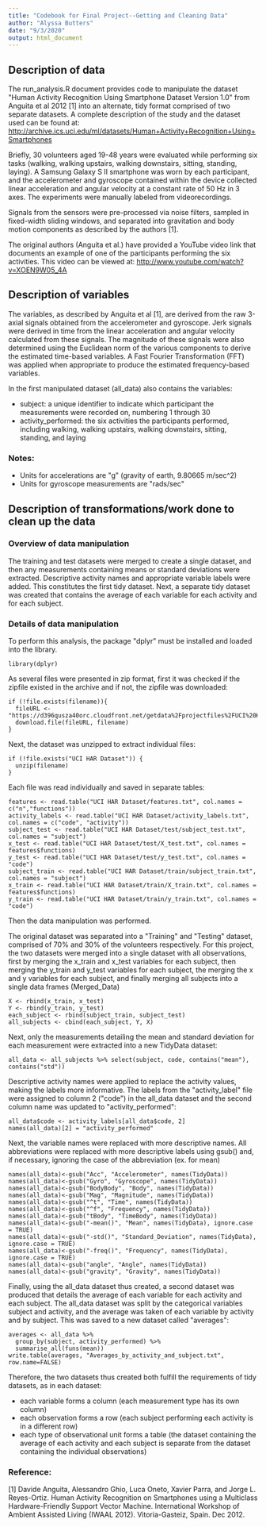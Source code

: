 ```yaml
---
title: "Codebook for Final Project--Getting and Cleaning Data"
author: "Alyssa Butters"
date: "9/3/2020"
output: html_document
---
```


## Description of data

The run_analysis.R document provides code to manipulate the dataset "Human Activity Recognition Using Smartphone Dataset Version 1.0" from Anguita et al 2012 [1] into an alternate, tidy format comprised of two separate datasets.  A complete description of the study and the dataset used can be found at: <http://archive.ics.uci.edu/ml/datasets/Human+Activity+Recognition+Using+Smartphones>  

Briefly, 30 volunteers aged 19-48 years were evaluated while performing six tasks (walking, walking upstairs, walking downstairs, sitting, standing, laying).  A Samsung Galaxy S II smartphone was worn by each participant, and the accelerometer and gyroscope contained within the device collected linear acceleration and angular velocity at a constant rate of 50 Hz in 3 axes.  The experiments were manually labeled from videorecordings.

Signals from the sensors were pre-processed via noise filters, sampled in fixed-width sliding windows, and separated into gravitation and body motion components as described by the authors [1]. 


The original authors (Anguita et al.) have provided a YouTube video link that documents an example of one of the participants performing the six activities.  This video can be viewed at: <http://www.youtube.com/watch?v=XOEN9W05_4A>


## Description of variables

The variables, as described by Anguita et al [1], are derived from the raw 3-axial signals obtained from the accelerometer and gyroscope.  Jerk signals were derived in time from the linear acceleration and angular velocity calculated from these signals.  The magnitude of these signals were also determined using the Euclidean norm of the various components to derive the estimated time-based variables.  A Fast Fourier Transformation (FFT) was applied when appropriate to produce the estimated frequency-based variables.  

In the first manipulated dataset (all_data) also contains the variables:

- subject: a unique identifier to indicate which participant the measurements were recorded on, numbering 1 through 30  
- activity_performed: the six activities the participants performed, including walking, walking upstairs, walking downstairs, sitting, standing, and laying  

### Notes: 

- Units for accelerations are "g" (gravity of earth, 9.80665 m/sec^2)  
- Units for gyroscope measurements are "rads/sec"  

## Description of transformations/work done to clean up the data

### Overview of data manipulation

The training and test datasets were merged to create a single dataset, and then any measurements containing means or standard deviations were extracted.  Descriptive activity names and appropriate variable labels were added.  This constitutes the first tidy dataset.  Next, a separate tidy dataset was created that contains the average of each variable for each activity and for each subject.

### Details of data manipulation

To perform this analysis, the package "dplyr" must be installed and loaded into the library.

```{r}
library(dplyr)
```

As several files were presented in zip format, first it was checked if the zipfile existed in the archive and if not, the zipfile was downloaded: 

```{r}
if (!file.exists(filename)){
  fileURL <- "https://d396qusza40orc.cloudfront.net/getdata%2Fprojectfiles%2FUCI%20HAR%20Dataset.zip"
  download.file(fileURL, filename)
}  
```

Next, the dataset was unzipped to extract individual files:

```{r}
if (!file.exists("UCI HAR Dataset")) { 
  unzip(filename) 
}
```

Each file was read individually and saved in separate tables: 

```{r}
features <- read.table("UCI HAR Dataset/features.txt", col.names = c("n","functions"))
activity_labels <- read.table("UCI HAR Dataset/activity_labels.txt", col.names = c("code", "activity"))
subject_test <- read.table("UCI HAR Dataset/test/subject_test.txt", col.names = "subject")
x_test <- read.table("UCI HAR Dataset/test/X_test.txt", col.names = features$functions)
y_test <- read.table("UCI HAR Dataset/test/y_test.txt", col.names = "code")
subject_train <- read.table("UCI HAR Dataset/train/subject_train.txt", col.names = "subject")
x_train <- read.table("UCI HAR Dataset/train/X_train.txt", col.names = features$functions)
y_train <- read.table("UCI HAR Dataset/train/y_train.txt", col.names = "code")
```

Then the data manipulation was performed.

The original dataset was separated into a "Training" and "Testing" dataset, comprised of 70% and 30% of the volunteers respectively.  For this project, the two datasets were merged into a single dataset with all observations, first by merging the x_train and x_test variables for each subject, then merging the y_train and y_test variables for each subject, the merging the x and y variables for each subject, and finally merging all subjects into a single data frames (Merged_Data)

```{r}
X <- rbind(x_train, x_test)
Y <- rbind(y_train, y_test)
each_subject <- rbind(subject_train, subject_test)
all_subjects <- cbind(each_subject, Y, X)
```

Next, only the measurements detailing the mean and standard deviation for each measurement were extracted into a new TidyData dataset:

```{r}
all_data <- all_subjects %>% select(subject, code, contains("mean"), contains("std"))
```

Descriptive activity names were applied to replace the activity values, making the labels more informative.  The labels from the "activity_label" file were assigned to column 2 ("code") in the all_data dataset and the second column name was updated to "activity_performed":

```{r}
all_data$code <- activity_labels[all_data$code, 2]
names(all_data)[2] = "activity_performed"
```

Next, the variable names were replaced with more descriptive names.  All abbreviations were replaced with more descriptive labels using gsub() and, if necessary, ignoring the case of the abbreviation (ex. for mean)

```{r}
names(all_data)<-gsub("Acc", "Accelerometer", names(TidyData))
names(all_data)<-gsub("Gyro", "Gyroscope", names(TidyData))
names(all_data)<-gsub("BodyBody", "Body", names(TidyData))
names(all_data)<-gsub("Mag", "Magnitude", names(TidyData))
names(all_data)<-gsub("^t", "Time", names(TidyData))
names(all_data)<-gsub("^f", "Frequency", names(TidyData))
names(all_data)<-gsub("tBody", "TimeBody", names(TidyData))
names(all_data)<-gsub("-mean()", "Mean", names(TidyData), ignore.case = TRUE)
names(all_data)<-gsub("-std()", "Standard_Deviation", names(TidyData), ignore.case = TRUE)
names(all_data)<-gsub("-freq()", "Frequency", names(TidyData), ignore.case = TRUE)
names(all_data)<-gsub("angle", "Angle", names(TidyData))
names(all_data)<-gsub("gravity", "Gravity", names(TidyData))
```

Finally, using the all_data dataset thus created, a second dataset was produced that details the average of each variable for each activity and each subject.  The all_data dataset was split by the categorical variables subject and activity, and the average was taken of each variable by activity and by subject.  This was saved to a new dataset called "averages":

```{r}
averages <- all_data %>%
  group_by(subject, activity_performed) %>%
  summarise_all(funs(mean))
write.table(averages, "Averages_by_activity_and_subject.txt", row.name=FALSE)
```

Therefore, the two datasets thus created both fulfill the requirements of tidy datasets, as in each dataset:
- each variable forms a column (each measurement type has its own column)  
- each observation forms a row (each subject performing each activity is in a different row)  
- each type of observational unit forms a table (the dataset containing the average of each activity and each subject is separate from the dataset containing the individual observations)  

### Reference:

[1] Davide Anguita, Alessandro Ghio, Luca Oneto, Xavier Parra, and Jorge L. Reyes-Ortiz.  Human Activity Recognition on Smartphones using a Multiclass Hardware-Friendly Support Vector Machine.  International Workshop of Ambient Assisted Living (IWAAL 2012).  Vitoria-Gasteiz, Spain. Dec 2012.